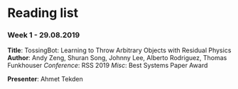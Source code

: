 # Reading list

### Week 1 - 29.08.2019

**Title**: TossingBot: Learning to Throw Arbitrary Objects with Residual Physics
**Author**: Andy Zeng, Shuran Song, Johnny Lee, Alberto Rodriguez, Thomas Funkhouser
*Conference*: RSS 2019
*Misc*: Best Systems Paper Award

**Presenter**: Ahmet Tekden
